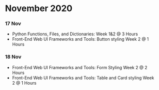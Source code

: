 # November 2020

### 17 Nov
- Python Functions, Files, and Dictionaries: Week 1&2 @ 3 Hours
- Front-End Web UI Frameworks and Tools: Button styling Week 2 @ 1 Hours

### 18 Nov
- Front-End Web UI Frameworks and Tools: Form Styling Week 2 @ 2 Hours
- Front-End Web UI Frameworks and Tools: Table and Card styling Week 2 @ 1 Hours
